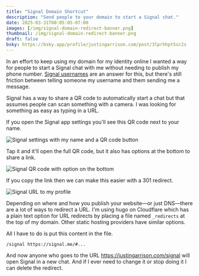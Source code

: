 ```yaml
---
title: "Signal Domain Shortcut"
description: "Send people to your domain to start a Signal chat."
date: 2025-03-31T00:05:05-07:00
images: [/img/signal-domain-redirect-banner.png]
thumbnail: /img/signal-domain-redirect-banner.png
draft: false
bsky: https://bsky.app/profile/justingarrison.com/post/3lprhhpt5sc2s
---
```


In an effort to keep using my domain for my identity online I wanted a way for people to start a Signal chat with me without needing to publish my phone number. [Signal usernames](https://signal.org/blog/phone-number-privacy-usernames/) are an answer for this, but there's still friction between telling someone my username and them sending me a message.

Signal has a way to share a QR code to automatically start a chat but that assumes people can scan something with a camera. I was looking for something as easy as typing in a URL.

If you open the Signal app settings you'll see this QR code next to your name.

![Signal settings with my name and a QR code button](/img/signal-settings-qr-1.jpg)

Tap it and it'll open the full QR code, but it also has options at the bottom to share a link.

![Signal QR code with option on the bottom](/img/signal-settings-qr-2.jpg)

If you copy the link then we can make this easier with a 301 redirect.

![Signal URL to my profile](/img/signal-settings-qr-3.jpg)

Depending on where and how you publish your website—or just DNS—there are a lot of ways to redirect a URL.
I'm using hugo on Cloudflare which has a plain text option for URL redirects by placing a file named `_redirects` at the top of my domain. Other static hosting providers have similar options.

All I have to do is put this content in the file.

```
/signal https://signal.me/#...
```

And now anyone who goes to the URL <https://justingarrison.com/signal> will open Signal in a new chat.
And if I ever need to change it or stop doing it I can delete the redirect.
